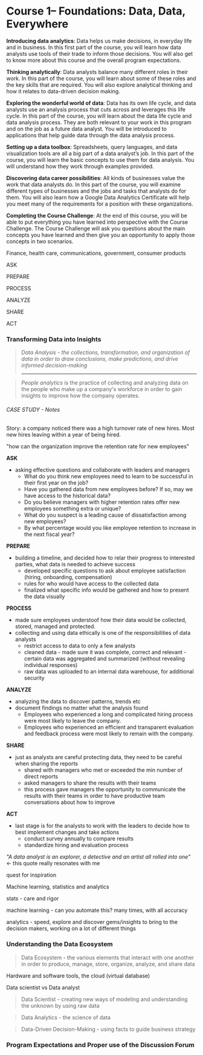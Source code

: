 # Course 1– Foundations: Data, Data, Everywhere

**Introducing data analytics**: Data helps us make decisions, in everyday life and in business. In this first part of the course, you will learn how data analysts use tools of their trade to inform those decisions. You will also get to know more about this course and the overall program expectations.

**Thinking analytically**: Data analysts balance many different roles in their work. In this part of the course, you will learn about some of these roles and the key skills that are required. You will also explore analytical thinking and how it relates to data-driven decision making.

**Exploring the wonderful world of data**: Data has its own life cycle, and data analysts use an analysis process that cuts across and leverages this life cycle. In this part of the course, you will learn about the data life cycle and data analysis process. They are both relevant to your work in this program and on the job as a future data analyst. You will be introduced to applications that help guide data through the data analysis process.

**Setting up a data toolbox**: Spreadsheets, query languages, and data visualization tools are all a big part of a data analyst’s job. In this part of the course, you will learn the basic concepts to use them for data analysis. You will understand how they work through examples provided.

**Discovering data career possibilities**: All kinds of businesses value the work that data analysts do. In this part of the course, you will examine different types of businesses and the jobs and tasks that analysts do for them. You will also learn how a Google Data Analytics Certificate will help you meet many of the requirements for a position with these organizations.

**Completing the Course Challenge**: At the end of this course, you will be able to put everything you have learned into perspective with the Course Challenge. The Course Challenge will ask you questions about the main concepts you have learned and then give you an opportunity to apply those concepts in two scenarios.

Finance, health care, communications, government, consumer products

ASK

PREPARE

PROCESS

ANALYZE

SHARE

ACT

### Transforming Data into Insights

> *Data Analysis - the collections, transformation, and organization of data in order to draw conclusions, make predictions, and drive informed decision-making*
>
> ---

> *People analytics* is the practice of collecting and analyzing data on the people who make up a company's workforce in order to gain insights to improve how the company operates.

###### CASE STUDY - Notes

Story: a company noticed there was a high turnover rate of new hires. Most new hires leaving within a year of being hired.

"how can the organization improve the retention rate for new employees"

**ASK**

- asking effective questions and collaborate with leaders and managers
  * What do you think new employees need to learn to be successful in their first year on the job?
  * Have you gathered data from new employees before? If so, may we have access to the historical data?
  * Do you believe managers with higher retention rates offer new employees something extra or unique?
  * What do you suspect is a leading cause of dissatisfaction among new employees?
  * By what percentage would you like employee retention to increase in the next fiscal year?

**PREPARE**

- building a timeline, and decided how to relar their progress to interested parties, what data is needed to achieve success
  - developed specific questions to ask about employee satisfaction (hiring, onboarding, compensation)
  - rules for who would have access to the collected data
  - finalized what specific info would be gathered and how to present the data visually

**PROCESS**

- made sure employees understoof how their data would be collected, stored, managed and protected.
- collecting and using data ethically is one of the responsibilities of data analysts
  - restrict access to data to only a few analysts
  - cleaned data - made sure it was complete, correct and relevant -certain data was aggregated and summarized (without revealing individual responses)
  - raw data was uploaded to an internal data warehouse, for additional security

**ANALYZE**

- analyzing the data to discover patterns, trends etc
- document findings no matter what the analysis found
  * Employees who experienced a long and complicated hiring process were most likely to leave the company.
  * Employees who experienced an efficient and transparent evaluation and feedback process were most likely to remain with the company.

**SHARE**

- just as analysts are careful protecting data, they need to be careful when sharing the reports
  - shared with managers who met or exceeded the min number of direct reports
  - asked managers to share the results with their teams
  - this process gave managers the opportunity to communicate the results with their teams in order to have productive team conversations about how to improve

**ACT**

- last stage is for the analysts to work with the leaders to decide how to best implement changes and take actions
  - conduct survey annually to compare results
  - standardize hiring and evaluation process

*"A data analyst is an explorer, a detective and an artist all rolled into one"* <- this quote really resonates with me

quest for inspiration

Machine learning, statistics and analytics

stats - care and rigor

machine learning - can you automate this? many times, with all accuracy

analytics - speed, explore and discover gems/insights to bring to the decision makers, working on a lot of different things

### Understanding the Data Ecosystem

> Data Ecosystem - the various elements that interact with one another in order to produce, manage, store, organize, analyze, and share data

Hardware and software tools, the cloud (virtual database)

Data scientist vs Data analyst

> Data Scientist - creating new ways of modeling and understanding the unknown by using raw data

> Data Analytics - the science of data

> Data-Driven Decision-Making - using facts to guide business strategy



### Program Expectations and Proper use of the Discussion Forum
